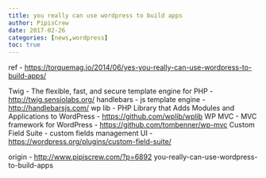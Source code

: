```yaml
---
title: you really can use wordpress to build apps
author: PipisCrew
date: 2017-02-26
categories: [news,wordpress]
toc: true
---
```


ref - https://torquemag.io/2014/06/yes-you-really-can-use-wordpress-to-build-apps/

Twig - The flexible, fast, and secure template engine for PHP - http://twig.sensiolabs.org/
handlebars - js template engine - http://handlebarsjs.com/
wp lib - PHP Library that Adds Modules and Applications to WordPress - https://github.com/wplib/wplib
WP MVC - MVC framework for WordPress - https://github.com/tombenner/wp-mvc
Custom Field Suite - custom fields management UI - https://wordpress.org/plugins/custom-field-suite/

origin - http://www.pipiscrew.com/?p=6892 you-really-can-use-wordpress-to-build-apps
